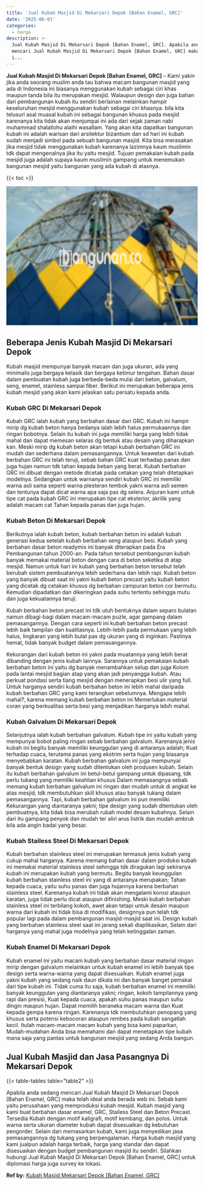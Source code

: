 ```yaml
---
title: 'Jual Kubah Masjid Di Mekarsari Depok [Bahan Enamel, GRC]'
date: '2025-06-01'
categories:
  - harga
description: >-
  Jual Kubah Masjid Di Mekarsari Depok [Bahan Enamel, GRC]. Apabila anda sedang
  mencari Jual Kubah Masjid Di Mekarsari Depok [Bahan Enamel, GRC] maka telah
  i...
---
```


**Jual Kubah Masjid Di Mekarsari Depok \[Bahan Enamel, GRC\]** – Kami yakin jika anda seorang muslim anda tau bahwa macam bangunan masjid yang ada di Indonesia ini biasanya menggunakan kubah sebagai ciri khas maupun tanda bila itu merupakan mesjid. Walaupun design dan juga bahan dari pembangunan kubah itu sendiri berlainan melainkan hampir keseluruhan mesjid menggunakan kubah sebagai ciri khasnya. bila kita telusuri asal muasal kubah ini sebagai bangunan khusus pada mesjid karenanya kita tidak akan menjumpai ini ada dari sejak zaman nabi muhammad shalallohu alaihi wasallam. Yang akan kita dapatkan bangunan kubah ini adalah warisan dari arsitektur bizantium dan sd hari ini kubah sudah menjadi simbol pada sebuah bangunan masjid. Kita bisa merasakan jika mesjid tidak menggunakan kubah karenanya lazimnya kaum muslimin tdk dapat mengenalnya jika itu yaitu mesjid. Tujuan pemakaian kubah pada mesjid juga adalah supaya kaum muslimin gampang untuk menemukan bangunan mesjid yaitu bangunan yang ada kubah di atasnya.

{{< toc >}}

![Jual Kubah Masjid Di Mekarsari Depok [Bahan Enamel, GRC]](/images/jual-kubah-masjid-33.png)

## Beberapa Jenis Kubah Masjid Di Mekarsari Depok

Kubah masjid mempunyai banyak macam dan juga ukuran, ada yang minimalis juga bergaya kelasik dan bergaya ketimur tengahan. Bahan dasar dalam pembuatan kubah juga berbeda-beda mulai dari beton, galvalum, seng, enamel, stainless sampai fiber. Berikut ini merupakan beberapa jenis kubah mesjid yang akan kami jelaskan satu persatu kepada anda.

### Kubah GRC Di Mekarsari Depok

Kubah GRC ialah kubah yang berbahan dasar dari GRC. Kubah ini hampir mirip dg kubah beton hanya bedanya ialah lebih halus permukaannya dan ringan bobotnya. Selain itu kubah ini juga memiliki harga yang lebih tidak mahal dan dapat memesan selaras dg bentuk atau desain yang diharapkan kan. Meski mirip dg kubah beton akan tetapi kubah berbahan GRC ini mudah dan sederhana dalam pemasangannya. Untuk keawetan dari kubah berbahan GRC ini telah teruji, sebab bahan GRC kuat terhadap panas dan juga hujan namun tdk tahan kepada beban yang berat. Kubah berbahan GRC ini dibuat dengan metode dicetak pada cetakan yang telah ditetapkan modelnya. Sedangkan untuk warnanya sendiri kubah GRC ini memiliki warna asli sama seperti warna plesteran tembok yakni warna asli semen dan tentunya dapat dicat warna apa saja pas dg selera. Anjuran kami untuk tipe cat pada kubah GRC ini merupakan tipe cat eksterior, akrilik yang adalah macam cat Tahan kepada panas dan juga hujan.

### Kubah Beton Di Mekarsari Depok

Berikutnya ialah kubah beton, kubah berbahan beton ini adalah kubah generasi kedua setelah kubah berbahan seng ataupun besi. Kubah yang berbahan dasar beton readymix ini banyak diterapkan pada Era Pembangunan tahun 2000-an. Pada tahun tersebut pembangunan kubah banyak memakai material beton dengan cara di beton seketika di atap mesjid. Namun untuk hari ini kubah yang berbahan beton tersebut telah berubah sistem pembuatannya lebih sederhana dan lebih rapi. Kubah beton yang banyak dibuat saat ini yakni kubah beton precast yaitu kubah beton yang dicetak dg cetakan khusus dg berbahan campuran beton cor bermutu. Kemudian dipadatkan dan dikeringkan pada suhu tertentu sehingga mutu dan juga kekuatannya teruji.

Kubah berbahan beton precast ini tdk utuh bentuknya dalam separo bulatan namun dibagi-bagi dalam macam-macam puzle, agar gampang dalam pemasangannya. Dengan cara seperti ini kubah berbahan beton precast lebih baik tampilan dan kualitasnya. Lebih-lebih pada permukaan yang lebih halus, lingkaran yang lebih bulat pas dg ukuran yang di inginkan. Pastinya hemat, tidak banyak budget dalam pemasangannya.

Kekurangan dari kubah beton ini yakni pada muatannya yang lebih berat dibanding dengan jenis kubah lainnya. Sarannya untuk pemakaian kubah berbahan beton ini yaitu dg banyak menambahkan selup dan juga Kolom pada lantai mesjid bagian atap yang akan jadi penyangga kubah. Atau perkuat pondasi serta tiang mesjid dengan menerapkan besi ulir yang full. Untuk harganya sendiri kubah berbahan beton ini lebih mahal daripada kubah berbahan GRC yang kami terangkan sebelumnya. Mengapa lebih mahal?, karena memang kubah berbahan beton ini Memerlukan material coran yang berkualitas serta besi yang menjadikan harganya lebih mahal.

### Kubah Galvalum Di Mekarsari Depok

Selanjutnya ialah kubah berbahan galvalum. Kubah tipe ini yaitu kubah yang mempunyai bobot paling ringan sebab berbahan galvalum. Karenanya jenis kubah ini begitu banyak memiliki keunggulan yang di antaranya adalah; Kuat terhadap cuaca, terutama panas yang ekstrim serta hujan yang biasanya menyebabkan karatan. Kubah berbahan galvalum ini juga mempunyai banyak bentuk design yang sudah ditentukan oleh produsen kubah. Selain itu kubah berbahan galvalum ini betul-betul gampang untuk dipasang, tdk perlu tukang yang memiliki keahlian khusus Dalam memasangnya sebab memang kubah berbahan galvalum ini ringan dan mudah untuk di angkat ke atas mesjid, tdk membutuhkan skill khusus atau banyak tukang dalam pemasangannya. Tapi, kubah berbahan galvalum ini pun memiliki Kekurangan yang diantaranya yakni; tipe design yang sudah ditentukan oleh pembuatnya, kita tidak bisa merubah rubah model desain kubahnya. Selain dari itu gampang penyok dan mudah ter aliri arus listrik dan mudah ambruk bila ada angin badai yang besar.

### Kubah Stailess Steel Di Mekarsari Depok

Kubah berbahan stainless steel ini merupakan termasuk jenis kubah yang cukup mahal harganya. Karena memang bahan dasar dalam produksi kubah ini memakai material stainless steel sehingga tdk diragukan lagi sekiranya kubah ini merupakan kubah yang bermutu. Begitu banyak keunggulan kubah berbahan stainless steel ini yang di antaranya merupakan; Tahan kepada cuaca, yaitu suhu panas dan juga hujannya karena berbahan stainless steel. Karenanya kubah ini tidak akan mengalami korosi ataupun karatan, juga tidak perlu dicat ataupun difinishing. Meski kubah berbahan stainless steel ini terbilang kokoh, awet akan tetapi untuk desain maupun warna dari kubah ini tidak bisa di modifikasi, designnya pun telah tdk popular lagi pada dalam pembangunan masjid-masjid saat ini. Design kubah yang berbahan stainless steel saat ini jarang sekali diaplikasikan, Selain dari harganya yang mahal juga modelnya yang telah ketinggalan zaman.

### Kubah Enamel Di Mekarsari Depok

Kubah enamel ini yaitu macam kubah yang berbahan dasar material ringan mirip dengan galvalum melainkan untuk kubah enamel ini lebih banyak tipe design serta warna-warna yang dapat disesuaikan. Kubah enamel juga yakni kubah yang sedang naik daun dikala ini dan banyak banget pemakai dari tipe kubah ini. Tidak cuma itu saja, kubah berbahan enamel ini memiliki banyak keunggulan yang diantaranya yakni; ringan, kokoh tampilannya yang rapi dan presisi, Kuat kepada cuaca, apakah suhu panas maupun suhu dingin maupun hujan. Dapat memilih beraneka macam warna dan Kuat kepada gempa karena ringan. Karenanya tdk membutuhkan penopang yang khusus serta potensi kebocoran ataupun rembes pada kubah sangatlah kecil. Itulah macam-macam macam kubah yang bisa kami paparkan, Mudah-mudahan Anda bisa memahami dan dapat menetapkan tipe kubah mana saja yang pantas untuk bangunan mesjid yang sedang Anda bangun.

## Jual Kubah Masjid dan Jasa Pasangnya Di Mekarsari Depok

{{< table-tables table="table2" >}}

Apabila anda sedang mencari Jual Kubah Masjid Di Mekarsari Depok \[Bahan Enamel, GRC\] maka telah ideal anda berada web ini. Sebab kami yaitu perusahaan yang memproduksi kubah mesjid. Kubah masjid yang kami buat berbahan dasar enamel, GRC, Stailess Steel dan Beton Precast. Tersedia Kubah dengan motif kaligrafi, motif kembang, dan polos. Untuk warna serta ukuran diameter kubah dapat disesuaikan dg kebutuhan pengorder. Selain dari memasarkan kubah, kami juga menyedikan jasa pemasangannya dg tukang yang berpengalaman. Harga kubah masjid yang kami jualpun adalah harga terbaik, harga yang standar dan dapat disesuaikan dengan budget pembangunan masjid itu sendiri. Silahkan hubungi Jual Kubah Masjid Di Mekarsari Depok \[Bahan Enamel, GRC\] untuk diplomasi harga juga survey ke lokasi.

**Ref by:** [Kubah Masjid Mekarsari Depok [Bahan Enamel, GRC]](https://id.wikipedia.org/wiki/Kubah)
